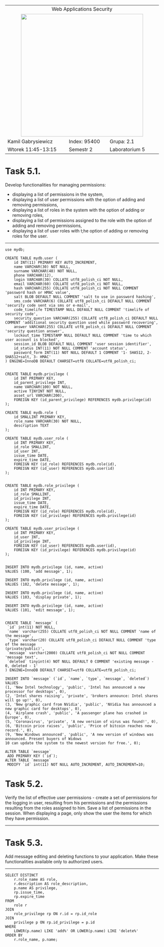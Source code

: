 <table align='center'>
  <tr> <td colspan='3' align='center' width='884px'> Web Applications Security </td> </tr>
  <tr> <td colspan="3" align='center'> <img src='https://github.com/Gabrysiewicz/Programowanie-aplikacji-w-chmurze-obliczeniowe/blob/main/logo_politechniki_lubelskiej.jpg' width="400px" height="400px"></td> </tr>
  <tr> <td> Kamil Gabrysiewicz </td> <td> Index: 95400 </td> <td> Grupa: 2.1 </td> </tr>  
  <tr> <td> Wtorek 11:45-13:15 </td> <td> Semestr 2 </td> <td>Laboratorium 5</td></tr>  
</table>


# Task 5.1.
Develop functionalities for managing permissions:
- displaying a list of permissions in the system,
- displaying a list of user permissions with the option of adding and removing permissions,
- displaying a list of roles in the system with the option of adding or removing roles,
- displaying a list of permissions assigned to the role with the option of adding and removing permissions,
- displaying a list of user roles with t;he option of adding or removing roles for the user.

<hr/>

```
use mydb;

CREATE TABLE mydb.user (
    id INT(11) PRIMARY KEY AUTO_INCREMENT,
    name VARCHAR(30) NOT NULL,
    surname VARCHAR(40) NOT NULL,
    phone VARCHAR(12),
    login VARCHAR(30) COLLATE utf8_polish_ci NOT NULL,
    email VARCHAR(60) COLLATE utf8_polish_ci NOT NULL,
    hash VARCHAR(255) COLLATE utf8_polish_ci NOT NULL COMMENT 'password hash or HMAC value',
    salt BLOB DEFAULT NULL COMMENT 'salt to use in password hashing',
    sms_code VARCHAR(6) COLLATE utf8_polish_ci DEFAULT NULL COMMENT 'security code sent via sms or e-mail',
    code_timelife TIMESTAMP NULL DEFAULT NULL COMMENT 'timelife of security code',
    security_question VARCHAR(255) COLLATE utf8_polish_ci DEFAULT NULL COMMENT 'additional security question used while password recovering',
    answer VARCHAR(255) COLLATE utf8_polish_ci DEFAULT NULL COMMENT 'security question answer',
    lockout_time TIMESTAMP NULL DEFAULT NULL COMMENT 'time to which user account is blocked',
    session_id BLOB DEFAULT NULL COMMENT 'user session identifier',
    id_status INT(11) NOT NULL COMMENT 'account status',
    password_form INT(11) NOT NULL DEFAULT 1 COMMENT '1- SHA512, 2-SHA512+salt, 3- HMAC'
) ENGINE=InnoDB DEFAULT CHARSET=utf8 COLLATE=utf8_polish_ci;


CREATE TABLE mydb.privilege (
    id INT PRIMARY KEY,
    id_parent_privilege INT,
    name VARCHAR(100) NOT NULL,
    active TINYINT NOT NULL,
    asset_url VARCHAR(200),
    FOREIGN KEY (id_parent_privilege) REFERENCES mydb.privilege(id)
);

CREATE TABLE mydb.role (
    id SMALLINT PRIMARY KEY,
    role_name VARCHAR(30) NOT NULL,
    description TEXT
);

CREATE TABLE mydb.user_role (
    id INT PRIMARY KEY,
    id_role SMALLINT,
    id_user INT,
    issue_time DATE,
    expire_time DATE,
    FOREIGN KEY (id_role) REFERENCES mydb.role(id),
    FOREIGN KEY (id_user) REFERENCES mydb.user(id)
);


CREATE TABLE mydb.role_privilege (
    id INT PRIMARY KEY,
    id_role SMALLINT,
    id_privilege INT,
    issue_time DATE,
    expire_time DATE,
    FOREIGN KEY (id_role) REFERENCES mydb.role(id),
    FOREIGN KEY (id_privilege) REFERENCES mydb.privilege(id)
);

CREATE TABLE mydb.user_privilege (
    id INT PRIMARY KEY,
    id_user INT,
    id_privilege INT,
    FOREIGN KEY (id_user) REFERENCES mydb.user(id),
    FOREIGN KEY (id_privilege) REFERENCES mydb.privilege(id)
);


INSERT INTO mydb.privilege (id, name, active)
VALUES (100, 'add message', 1);

INSERT INTO mydb.privilege (id, name, active)
VALUES (102, 'delete message', 1);

INSERT INTO mydb.privilege (id, name, active)
VALUES (103, 'display private', 1);

INSERT INTO mydb.privilege (id, name, active)
VALUES (101, 'edit message', 1);


CREATE TABLE `message` (
 `id` int(11) NOT NULL,
 `name` varchar(255) COLLATE utf8_polish_ci NOT NULL COMMENT 'name of the message',
 `type` varchar(20) COLLATE utf8_polish_ci DEFAULT NULL COMMENT 'type of the message
(private/public)',
 `message` varchar(2000) COLLATE utf8_polish_ci NOT NULL COMMENT 'message text',
 `deleted` tinyint(4) NOT NULL DEFAULT 0 COMMENT 'existing message - 0, deleted - 1'
) ENGINE=InnoDB DEFAULT CHARSET=utf8 COLLATE=utf8_polish_ci;

INSERT INTO `message` (`id`, `name`, `type`, `message`, `deleted`) VALUES
(1, 'New Intel technology', 'public', 'Intel has announced a new processor for desktops', 0),
(2, 'Intel shares raising', 'private', 'brokers announce: Intel shares will go up!', 0),
(3, 'New graphic card from NVidia', 'public', 'NVidia has announced a new graphic card for desktops', 0),
(4, 'Airplane crash', 'public', 'A passenger plane has crashed in Europe', 0),
(5, 'Coronavirus', 'private', 'A new version of virus was found!', 0),
(6, 'Bitcoin price raises', 'public', 'Price of bitcoin reaches new record.', 0),
(9, 'New Windows announced', 'public', 'A new version of windows was announced. Present buyers of Widows
10 can update the system to the newest version for free.', 0);

ALTER TABLE `message`
 ADD PRIMARY KEY (`id`);
ALTER TABLE `message`
 MODIFY `id` int(11) NOT NULL AUTO_INCREMENT, AUTO_INCREMENT=10;
```




# Task 5.2.
Verify the list of effective user permissions - create a set of permissions for the logging in
user, resulting from his permissions and the permissions resulting from the roles assigned to
him. Save a list of permissions in the session. When displaying a page, only show the user the
items for which they have permission.

<hr/>

# Task 5.3.
Add message editing and deleting functions to your application. Make these functionalities
available only to authorized users.

<hr/>

```
SELECT DISTINCT
    r.role_name AS role,
    r.description AS role_description,
    p.name AS privilege,
    rp.issue_time,
    rp.expire_time
FROM 
    role r
JOIN 
    role_privilege rp ON r.id = rp.id_role
JOIN 
    privilege p ON rp.id_privilege = p.id
WHERE 
    LOWER(p.name) LIKE 'add%' OR LOWER(p.name) LIKE 'delete%' 
ORDER BY 
    r.role_name, p.name;


```
